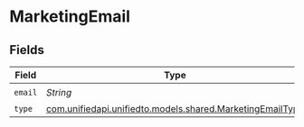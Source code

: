 # MarketingEmail


## Fields

| Field                                                                                                  | Type                                                                                                   | Required                                                                                               | Description                                                                                            |
| ------------------------------------------------------------------------------------------------------ | ------------------------------------------------------------------------------------------------------ | ------------------------------------------------------------------------------------------------------ | ------------------------------------------------------------------------------------------------------ |
| `email`                                                                                                | *String*                                                                                               | :heavy_check_mark:                                                                                     | N/A                                                                                                    |
| `type`                                                                                                 | [com.unifiedapi.unifiedto.models.shared.MarketingEmailType](../../models/shared/MarketingEmailType.md) | :heavy_minus_sign:                                                                                     | N/A                                                                                                    |